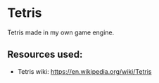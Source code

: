 # Tetris

Tetris made in my own game engine.

## Resources used:
- Tetris wiki: https://en.wikipedia.org/wiki/Tetris
